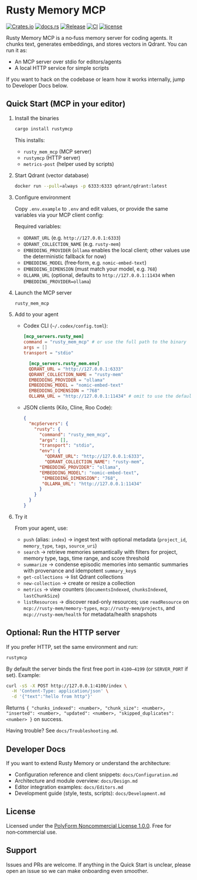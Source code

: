 # Rusty Memory MCP

[![Crates.io](https://img.shields.io/crates/v/rustymcp.svg?style=flat-square)](https://crates.io/crates/rustymcp)
[![docs.rs](https://docs.rs/rustymcp/badge.svg)](https://docs.rs/rustymcp/0.2.0)
[![Release](https://img.shields.io/badge/release-v0.2.0-blue?style=flat-square)](https://github.com/CaliLuke/rusty-mcp/releases/tag/v0.2.0)
[![CI](https://github.com/CaliLuke/rusty-mcp/actions/workflows/ci.yml/badge.svg)](https://github.com/CaliLuke/rusty-mcp/actions/workflows/ci.yml)
[![license](https://img.shields.io/badge/license-PolyForm%20Noncommercial-blue?style=flat-square)](LICENSE)

Rusty Memory MCP is a no‑fuss memory server for coding agents. It chunks text, generates embeddings, and stores vectors in Qdrant. You can run it as:

- An MCP server over stdio for editors/agents
- A local HTTP service for simple scripts

If you want to hack on the codebase or learn how it works internally, jump to Developer Docs below.

## Quick Start (MCP in your editor)

1. Install the binaries

   ```bash
   cargo install rustymcp
   ```

   This installs:
   - `rusty_mem_mcp` (MCP server)
   - `rustymcp` (HTTP server)
   - `metrics-post` (helper used by scripts)

2. Start Qdrant (vector database)

   ```bash
   docker run --pull=always -p 6333:6333 qdrant/qdrant:latest
   ```

3. Configure environment

   Copy `.env.example` to `.env` and edit values, or provide the same variables via your MCP client config:

   Required variables:
   - `QDRANT_URL` (e.g. `http://127.0.0.1:6333`)
   - `QDRANT_COLLECTION_NAME` (e.g. `rusty-mem`)
   - `EMBEDDING_PROVIDER` (`ollama` enables the local client; other values use the deterministic fallback for now)
   - `EMBEDDING_MODEL` (free‑form, e.g. `nomic-embed-text`)
   - `EMBEDDING_DIMENSION` (must match your model, e.g. `768`)
   - `OLLAMA_URL` (optional, defaults to `http://127.0.0.1:11434` when `EMBEDDING_PROVIDER=ollama`)

4. Launch the MCP server

   ```bash
   rusty_mem_mcp
   ```

5. Add to your agent

   - Codex CLI (`~/.codex/config.toml`):

     ```toml
     [mcp_servers.rusty_mem]
     command = "rusty_mem_mcp" # or use the full path to the binary
     args = []
     transport = "stdio"

       [mcp_servers.rusty_mem.env]
       QDRANT_URL = "http://127.0.0.1:6333"
       QDRANT_COLLECTION_NAME = "rusty-mem"
       EMBEDDING_PROVIDER = "ollama"
       EMBEDDING_MODEL = "nomic-embed-text"
       EMBEDDING_DIMENSION = "768"
       OLLAMA_URL = "http://127.0.0.1:11434" # omit to use the default
     ```

   - JSON clients (Kilo, Cline, Roo Code):

     ```json
     {
       "mcpServers": {
         "rusty": {
           "command": "rusty_mem_mcp",
           "args": [],
           "transport": "stdio",
           "env": {
             "QDRANT_URL": "http://127.0.0.1:6333",
             "QDRANT_COLLECTION_NAME": "rusty-mem",
           "EMBEDDING_PROVIDER": "ollama",
           "EMBEDDING_MODEL": "nomic-embed-text",
            "EMBEDDING_DIMENSION": "768",
            "OLLAMA_URL": "http://127.0.0.1:11434"
           }
         }
       }
     }
     ```

6. Try it

   From your agent, use:
   - `push` (alias: `index`) → ingest text with optional metadata (`project_id`, `memory_type`, `tags`, `source_uri`)
   - `search` → retrieve memories semantically with filters for project, memory type, tags, time range, and score threshold
   - `summarize` → condense episodic memories into semantic summaries with provenance and idempotent `summary_key`s
   - `get-collections` → list Qdrant collections
   - `new-collection` → create or resize a collection
   - `metrics` → view counters (`documentsIndexed`, `chunksIndexed`, `lastChunkSize`)
   - `listResources` → discover read-only resources; use `readResource` on `mcp://rusty-mem/memory-types`, `mcp://rusty-mem/projects`, and `mcp://rusty-mem/health` for metadata/health snapshots

## Optional: Run the HTTP server

If you prefer HTTP, set the same environment and run:

```bash
rustymcp
```

By default the server binds the first free port in `4100–4199` (or `SERVER_PORT` if set). Example:

```bash
curl -sS -X POST http://127.0.0.1:4100/index \
  -H 'Content-Type: application/json' \
  -d '{"text":"hello from http"}'
```

Returns `{ "chunks_indexed": <number>, "chunk_size": <number>, "inserted": <number>, "updated": <number>, "skipped_duplicates": <number> }` on success.

Having trouble? See `docs/Troubleshooting.md`.

## Developer Docs

If you want to extend Rusty Memory or understand the architecture:

- Configuration reference and client snippets: `docs/Configuration.md`
- Architecture and module overview: `docs/Design.md`
- Editor integration examples: `docs/Editors.md`
- Development guide (style, tests, scripts): `docs/Development.md`

## License

Licensed under the [PolyForm Noncommercial License 1.0.0](LICENSE). Free for non‑commercial use.

## Support

Issues and PRs are welcome. If anything in the Quick Start is unclear, please open an issue so we can make onboarding even smoother.
